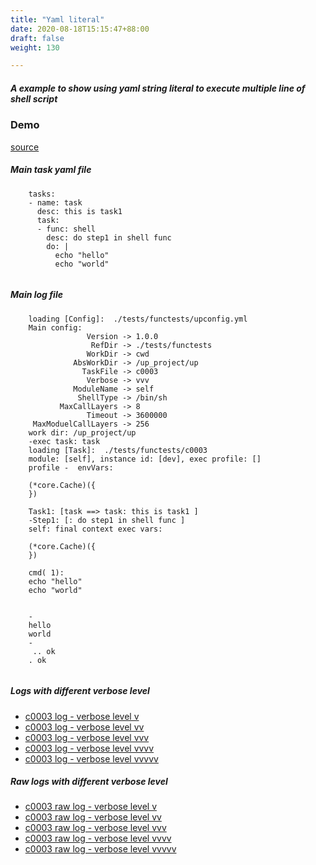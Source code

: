 ```yaml
---
title: "Yaml literal"
date: 2020-08-18T15:15:47+88:00
draft: false
weight: 130

---
```


##### A example to show using yaml string literal to execute multiple line of shell script

### Demo








[source](https://github.com/upcmd/up/blob/master/tests/functests/c0003.yml)

##### Main task yaml file
```
    tasks:
    - name: task
      desc: this is task1
      task:
      - func: shell
        desc: do step1 in shell func
        do: |
          echo "hello"
          echo "world"
    
```
##### Main log file
```
    loading [Config]:  ./tests/functests/upconfig.yml
    Main config:
                 Version -> 1.0.0
                  RefDir -> ./tests/functests
                 WorkDir -> cwd
              AbsWorkDir -> /up_project/up
                TaskFile -> c0003
                 Verbose -> vvv
              ModuleName -> self
               ShellType -> /bin/sh
           MaxCallLayers -> 8
                 Timeout -> 3600000
     MaxModuelCallLayers -> 256
    work dir: /up_project/up
    -exec task: task
    loading [Task]:  ./tests/functests/c0003
    module: [self], instance id: [dev], exec profile: []
    profile -  envVars:
    
    (*core.Cache)({
    })
    
    Task1: [task ==> task: this is task1 ]
    -Step1: [: do step1 in shell func ]
    self: final context exec vars:
    
    (*core.Cache)({
    })
    
    cmd( 1):
    echo "hello"
    echo "world"
    
    
    -
    hello
    world
    -
     .. ok
    . ok
    
```


##### Logs with different verbose level
* [c0003 log - verbose level v](../../logs/c0003_v)
* [c0003 log - verbose level vv](../../logs/c0003_vv)
* [c0003 log - verbose level vvv](../../logs/c0003_vvvv)
* [c0003 log - verbose level vvvv](../../logs/c0003_vvvv)
* [c0003 log - verbose level vvvvv](../../logs/c0003_vvvvv)

##### Raw logs with different verbose level
* [c0003 raw log - verbose level v](../../reflogs/c0003_v.log)
* [c0003 raw log - verbose level vv](../../reflogs/c0003_vv.log)
* [c0003 raw log - verbose level vvv](../../reflogs/c0003_vvv.log)
* [c0003 raw log - verbose level vvvv](../../reflogs/c0003_vvvv.log)
* [c0003 raw log - verbose level vvvvv](../../reflogs/c0003_vvvvv.log)







